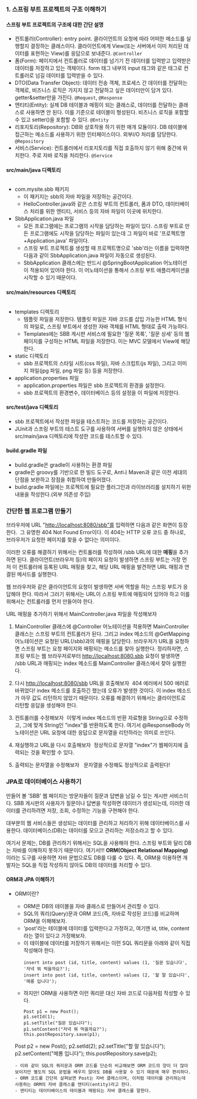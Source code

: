 <h3 id="1-스프링-부트-프로젝트의-구조-이해하기">1. 스프링 부트 프로젝트의 구조 이해하기</h3>
<h4 id="스프링-부트-프로젝트의-구조에-대한-간단-설명">스프링 부트 프로젝트의 구조에 대한 간단 설명</h4>
<ul>
<li>컨트롤러(Controller): entry point. 클라이언트의 요청에 따라 어떠한 메소드를 실행할지 결정하는 클래스이다. 클라이언트에게 View(또는 서버에서 이미 처리된 데이터를 표현하는 View)를 응답으로 보내준다. <code>@Controller</code></li>
<li>폼(Form): 페이지에서 컨트롤러로 데이터를 넘기기 전 데이터를 입력받고 입력받은 데이터를 저장하고 있는 객체이다. form 태그 내부의 input 태그와 같은 태그로 컨트롤러로 넘길 데이터를 입력받을 수 있다.</li>
<li>DTO(Data Transfer Object): 데이터 전송 객체, 프로세스 간 데이터를 전달하는 객체로, 비즈니스 로직은 가지지 않고 전달하고 싶은 데이터만이 담겨 있다. getter&amp;setter만을 가진다. <code>@Request</code>, <code>@Response</code></li>
<li>엔티티(Entity): 실제 DB 테이블과 매핑이 되는 클래스로, 데이터를 전달하는 클래스로 사용하면 안 된다. 이를 기준으로 테이블이 형성된다. 비즈니스 로직을 포함할 수 있고 setter()을 포함할 수 있다. <code>@Entity</code></li>
<li>리포지토리(Repository): DB와 상호작용 하기 위한 매개 모듈이다. DB 테이블에 접근하는 메소드를 사용하기 위한 인터페이스이다. 외부I/O 처리를 담당한다. <code>@Repository</code></li>
<li>서비스(Service): 컨트롤러에서 리포지토리를 직접 호출하지 않기 위해 중간에 위치한다. 주로 자바 로직을 처리한다. <code>@Service</code></li>
</ul>
<h4 id="srcmainjava-디렉토리">src/main/java 디렉토리</h4>
<p><img alt="" src="https://velog.velcdn.com/images/ahyeungii/post/e65dd6fb-ac6d-49ce-9846-cabf03f6fff6/image.png" /></p>
<ul>
<li>com.mysite.sbb 패키지<ul>
<li>이 패키지는 sbb의 자바 파일을 저장하는 공간이다.</li>
<li>HelloController.java와 같은 스프링 부트의 컨트롤러, 폼과 DTO, 데이터베이스 처리를 위한 엔티티, 서비스 등의 자바 파일이 이곳에 위치한다.</li>
</ul>
</li>
<li>SbbApplication.java 파일<ul>
<li>모든 프로그램에는 프로그램의 시작을 담당하는 파일이 있다. 스프링 부트로 만든 프로그램에도 시작을 담당하는 파일이 있는데 그 파일이 바로 '프로젝트명+Application.java' 파일이다.</li>
<li>스프링 부트 프로젝트를 생성할 때 프로젝트명으로 'sbb'라는 이름을 입력하면 다음과 같이 SbbApplication.java 파일이 자동으로 생성된다.
<img alt="" src="https://velog.velcdn.com/images/ahyeungii/post/dd5f5915-b826-4d7a-9c06-74957d78f023/image.png" /></li>
<li>SbbApplication 클래스에는 반드시 @SpringBootApplication 어노테이션이 적용되어 있어야 한다. 이 어노테이션을 통해서 스프링 부트 애플리케이션을 시작할 수 있기 때문이다.</li>
</ul>
</li>
</ul>
<h4 id="srcmainresources-디렉토리">src/main/resources 디렉토리</h4>
<p><img alt="" src="https://velog.velcdn.com/images/ahyeungii/post/2a4db0b8-6726-4042-b643-bb70eef7eca4/image.png" /></p>
<ul>
<li>templates 디렉토리<ul>
<li>템플릿 파일을 저장한다. 템플릿 파일은 자바 코드를 삽입 가능한 HTML 형식의 파일로, 스프링 부트에서 생성한 자바 객체를 HTML 형태로 출력 가능하다.</li>
<li>Templates에는 SBB 게시판 서비스에 필요한 '질문 목록', '질문 상세' 등의 웹페이지를 구성하는 HTML 파일을 저장한다. 이는 MVC 모델에서 View에 해당한다.</li>
</ul>
</li>
<li>static 디렉토리<ul>
<li>sbb 프로젝트의 스타일 시트(css 파일), 자바 스크립트(js 파일), 그리고 이미지 파일(jpg 파일, png 파일 등) 등을 저장한다.</li>
</ul>
</li>
<li>application.properties 파일<ul>
<li>application.properties 파일은 sbb 프로젝트의 환경을 설정한다.</li>
<li>sbb 프로젝트의 환경변수, 데이터베이스 등의 설정을 이 파일에 저장한다. </li>
</ul>
</li>
</ul>
<h4 id="srctestjava-디렉토리">src/test/java 디렉토리</h4>
<ul>
<li>sbb 프로젝트에서 작성한 파일을 테스트하는 코드를 저장하는 공간이다. </li>
<li>JUnit과 스프링 부트의 테스트 도구를 사용하여 서버를 실행하지 않은 상태에서 src/main/java 디렉토리에 작성한 코드를 테스트할 수 있다.</li>
</ul>
<h4 id="buildgradle-파일">build.gradle 파일</h4>
<ul>
<li>build.gradle은 gradle이 사용하는 환경 파일</li>
<li>gradle은 groovy를 기반으로 한 빌드 도구로, Ant나 Maven과 같은 이전 세대의 단점을 보완하고 장점을 취합하여 만들어졌다.</li>
<li>build.gradle 파일에는 프로젝트에 필요한 플러그인과 라이브러리를 설치하기 위한 내용을 작성한다.(외부 의존성 주입)</li>
</ul>
<h3 id="간단한-웹-프로그램-만들기">간단한 웹 프로그램 만들기</h3>
<p>브라우저에 URL &quot;<a href="http://localhost:8080/sbb&quot;%EB%A5%BC">http://localhost:8080/sbb&quot;를</a> 입력하면 다음과 같은 화면이 등장한다.
<img alt="" src="https://velog.velcdn.com/images/ahyeungii/post/d45635f9-55e9-4fad-be93-7c71ca1d362b/image.png" />
그 유명한 404 Not Found Error이다. 이 404는 HTTP 오류 코드 중 하나로, 브라우저가 요청한 페이지를 찾을 수 없다는 의미이다.</p>
<p>이러한 오류를 해결하기 위해서는 컨트롤러를 작성하여 /sbb URL에 대한 <strong>매핑</strong>을 추가하면 된다.
클라이언트(브라우저 등)의 페이지 요청이 발생하면 스프링 부트는 가장 먼저 이 컨트롤러에 등록된 URL 매핑을 찾고, 해당 URL 매핑을 발견하면 URL 매핑과 연결된 메서드를 실행한다.</p>
<p>웹 브라우저와 같은 클라이언트의 요청이 발생하면 서버 역할을 하는 스프링 부트가 응답해야 한다. 따라서 그러기 위해서는 URL이 스프링 부트에 매핑되어 있어야 하고 이를 위해서는 컨트롤러를 먼저 만들어야 한다.</p>
<p>URL 매핑을 추가하기 위해서 MainController.java 파일을 작성해보자
<img alt="" src="https://velog.velcdn.com/images/ahyeungii/post/20b3d7af-c488-4afc-a1a3-4299f96082b0/image.png" /></p>
<ol>
<li><p>MainController 클래스에 @Controller 어노테이션을 적용하면 MainController 클래스는 스프링 부트의 컨트롤러가 된다. 그리고 index 메소드의 @GetMapping 어노테이션은 요청된 URL(/sbb)과의 매핑을 담당한다. 브라우저가 URL을 요청하면 스프링 부트는 요청 페이지와 매핑되는 메소드를 찾아 실행한다. 정리하자면, 스프링 부트는 웹 브라우저로부터 <a href="http://localhost:8080.sbb">http://localhost:8080.sbb</a> 요청이 발생하면 /sbb URL과 매핑되는 index 메소드를 MainController 클래스에서 찾아 실행한다.</p>
</li>
<li><p>다시 <a href="http://localhost:8080/sbb">http://localhost:8080/sbb</a> URL을 호출해보자
<img alt="" src="https://velog.velcdn.com/images/ahyeungii/post/0035d485-bce4-4e2f-96e3-ee8b76d29008/image.png" />
404 에러에서 500 에러로 바뀌었다!
index 메소드를 호출하긴 했는데 오류가 발생한 것이다. 이 index 메소드가 아무 값도 리턴하지 않았기 때문이다. 오류를 해결하기 위해서는 클라이언트로 리턴할 응답을 생성해야 한다.
<img alt="" src="https://velog.velcdn.com/images/ahyeungii/post/0b07196c-d956-423e-9faa-84658029b408/image.png" /></p>
</li>
<li><p>컨트롤러를 수정해보자
<img alt="" src="https://velog.velcdn.com/images/ahyeungii/post/fa891036-1d36-4b63-b7ff-cc136d2a2ad5/image.png" />
이렇게 index 메소드의 반환 자료형을 String으로 수정하고, 그에 맞게 String인 &quot;index&quot;를 반환하도록 한다. 여기서 @ResponseBody 어노테이션은 URL 요청에 대한 응답으로 문자열을 리턴하라는 의미로 쓰인다.</p>
</li>
<li><p>재실행하고 URL을 다시 호출해보자
<img alt="" src="https://velog.velcdn.com/images/ahyeungii/post/70f80e26-679c-4895-921f-b32de08201fa/image.png" />
정상적으로 문자열 &quot;index&quot;가 웹페이지에 출력되는 것을 확인할 수 있다.</p>
</li>
<li><p>출력되는 문자열을 수정해보자
<img alt="" src="https://velog.velcdn.com/images/ahyeungii/post/8aa51cfa-7f5a-47b3-af57-857aa8908d14/image.png" />
<img alt="" src="https://velog.velcdn.com/images/ahyeungii/post/d8991bb4-37c0-4e68-b0be-06c8735cdc85/image.png" />
문자열을 수정해도 정상적으로 출력된다!</p>
</li>
</ol>
<h3 id="jpa로-데이터베이스-사용하기">JPA로 데이터베이스 사용하기</h3>
<p>만들어 볼 'SBB' 웹 페이지는 방문자들이 질문과 답변을 남길 수 있는 게시판 서비스이다.
SBB 게시판의 사용자가 질문이나 답변을 작성하면 데이터가 생성되는데, 이러한 데이터를 관리하려면 저장, 조회, 수정하는 기능을 구현해야 한다. </p>
<p>대부분의 웹 서비스들은 생성되는 데이터를 관리하고 처리하기 위해 데이터베이스를 사용한다.
데이터베이스(DB)는 데이터를 모으고 관리하는 저장소라고 할 수 있다.</p>
<p>여기서 문제는, DB를 관리하기 위해서는 SQL을 사용해야 한다. 스프링 부트와 달리 DB는 자바를 이해하지 못하기 때문이다. 
여기서!!! <strong>ORM(Object Relational Mapping)</strong>이라는 도구를 사용하면 자바 문법으로도 DB를 다룰 수 있다. 즉, ORM을 이용하면 개발자는 SQL을 직접 작성하지 않아도 DB의 데이터를 처리할 수 있다.</p>
<h4 id="orm과-jpa-이해하기">ORM과 JPA 이해하기</h4>
<ul>
<li><p>ORM이란?</p>
<ul>
<li>ORM은 DB의 테이블을 자바 클래스로 만들어서 관리할 수 있다.</li>
<li>SQL의 쿼리(Query)문과 ORM 코드(즉, 자바로 작성된 코드)를 비교하며 ORM을 이해해보자.</li>
<li>'post'라는 테이블에 데이터를 입력한다고 가정하고, 여기엔 id, title, content라는 열이 있다고 가정해보자.
<img alt="" src="https://velog.velcdn.com/images/ahyeungii/post/03f4d59c-9c2a-4fd5-8256-89a16c5299d4/image.png" /></li>
<li>이 테이블에 데이터를 저장하기 위해서는 이런 SQL 쿼리문을 아래와 같이 직접 작성해야 한다.<pre><code>insert into post (id, title, content) values (1, '질문 있습니다', '저녁 뭐 먹을까요?');
insert into post (id, title, content) values (2, '할 말 있습니다', '메롱 입니다');</code></pre></li>
<li>하지만! ORM을 사용하면 이런 쿼리문 대신 자바 코드로 다음처럼 작성할 수 있다.<pre><code>Post p1 = new Post();
p1.setId(1);
p1.setTitle(&quot;질문 있습니다&quot;);
p1.setContent(&quot;저녁 뭐 먹을까요?&quot;);
this.postRepository.save(p1);
</code></pre></li>
</ul>
<p>Post p2 = new Post();
p2.setId(2);
p2.setTitle(&quot;할 말 있습니다&quot;);
p2.setContent(&quot;메롱 입니다&quot;);
this.postRepository.save(p2);</p>
<pre><code>- 이와 같이 SQL의 쿼리문과 ORM 코드를 단순히 비교해보면 ORM 코드의 양이 더 많아 보이지만 별도의 SQL 문법을 배우지 않아도 DB를 사용할 수 있기 때문에 매우 편리하다.
- ORM 코드를 간단히 살펴보면 Post는 자바 클래스이며, 이처럼 데이터를 관리하는데 사용하는 ORM의 자바 클래스를 엔티티(entity)라고 한다.
- 엔티티는 데이터베이스의 테이블과 매핑되는 자바 클래스를 말한다.


</code></pre></li>
</ul>
